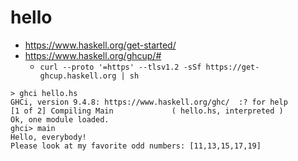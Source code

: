 # hello

- <https://www.haskell.org/get-started/>
- <https://www.haskell.org/ghcup/#>
  - `curl --proto '=https' --tlsv1.2 -sSf https://get-ghcup.haskell.org | sh`

```
> ghci hello.hs
GHCi, version 9.4.8: https://www.haskell.org/ghc/  :? for help
[1 of 2] Compiling Main             ( hello.hs, interpreted )
Ok, one module loaded.
ghci> main
Hello, everybody!
Please look at my favorite odd numbers: [11,13,15,17,19]
```

